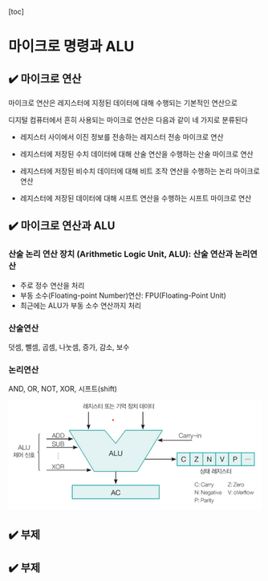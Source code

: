 [toc]

# 마이크로 명령과 ALU

## :heavy_check_mark: 마이크로 연산

마이크로 연산은 레지스터에 지정된 데이터에 대해 수행되는 기본적인 연산으로

디지털 컴퓨터에서 흔히 사용되는 마이크로 연산은 다음과 같이 네 가지로 분류된다

- 레지스터 사이에서 이진 정보를 전송하는 레지스터 전송 마이크로 연산
- 레지스터에 저장된 수치 데이터에 대해 산술 연산을 수행하는 산술 마이크로 연산
- 레지스터에 저장된 비수치 데이터에 대해 비트 조작 연산을 수행하는 논리 마이크로 연산

- 레지스터에 저장된 데이터에 대해 시프트 연산을 수행하는 시프트 마이크로 연산





## :heavy_check_mark: 마이크로 연산과 ALU

### 산술 논리 연산 장치 (Arithmetic Logic Unit, ALU): 산술 연산과 논리연산

- 주로 정수 연산을 처리
- 부동 소수(Floating-point Number)연산: FPU(Floating-Point Unit)
- 최근에는 ALU가 부동 소수 연산까지 처리



### 산술연산

덧셈, 뺄셈, 곱셈, 나눗셈, 증가, 감소, 보수



### 논리연산

AND, OR, NOT, XOR, 시프트(shift)



![image-20210318224834307](assets/image-20210318224834307.png)






## :heavy_check_mark: 부제








## :heavy_check_mark: 부제

















